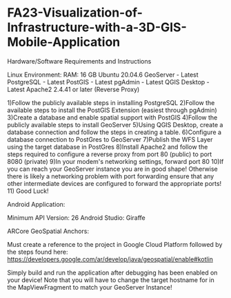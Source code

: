 # FA23-Visualization-of-Infrastructure-with-a-3D-GIS-Mobile-Application



Hardware/Software Requirements and Instructions

Linux Environment:
RAM: 16 GB
Ubuntu 20.04.6
GeoServer - Latest
PostgreSQL - Latest
PostGIS - Latest
pgAdmin - Latest
QGIS Desktop - Latest
Apache2 2.4.41 or later (Reverse Proxy)

1)Follow the publicly available steps in installing PostgreSQL
2)Follow the available steps to install the PostGIS Extension (easiest through pgAdmin)
3)Create a database and enable spatial support with PostGIS
4)Follow the publicly available steps to install GeoServer
5)Using QGIS Desktop, create a database connection and follow the steps in creating a table.
6)Configure a database connection to PostGres to GeoServer
7)Publish the WFS Layer using the target database in PostGres
8)Install Apache2 and follow the steps required to configure a reverse proxy from port 80 (public) to port 8080 (private)
9)In your modem's networking settings, forward port 80
10)If you can reach your GeoServer instance you are in good shape! Otherwise there is likely a networking problem with port forwarding
ensure that any other intermediate devices are configured to forward the appropriate ports!
11) Good Luck!

Android Application:

Minimum API Version: 26
Android Studio: Giraffe 

ARCore GeoSpatial Anchors:

Must create a reference to the project in Google Cloud Platform followed
by the steps found here: https://developers.google.com/ar/develop/java/geospatial/enable#kotlin

Simply build and run the application after debugging has been enabled on your device!
Note that you will have to change the target hostname for in the MapViewFragment to match your GeoServer Instance!